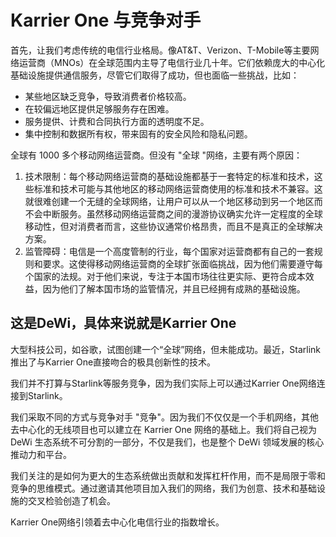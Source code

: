 # Karrier One 与竞争对手

首先，让我们考虑传统的电信行业格局。像AT\&T、Verizon、T-Mobile等主要网络运营商（MNOs）在全球范围内主导了电信行业几十年。它们依赖庞大的中心化基础设施提供通信服务，尽管它们取得了成功，但也面临一些挑战，比如：

* 某些地区缺乏竞争，导致消费者价格较高。
* 在较偏远地区提供足够服务存在困难。
* 服务提供、计费和合同执行方面的透明度不足。
* 集中控制和数据所有权，带来固有的安全风险和隐私问题。

全球有 1000 多个移动网络运营商。但没有 "全球 "网络，主要有两个原因：

1. 技术限制：每个移动网络运营商的基础设施都基于一套特定的标准和技术，这些标准和技术可能与其他地区的移动网络运营商使用的标准和技术不兼容。这就很难创建一个无缝的全球网络，让用户可以从一个地区移动到另一个地区而不会中断服务。虽然移动网络运营商之间的漫游协议确实允许一定程度的全球移动性，但对消费者而言，这些协议通常价格昂贵，而且不是真正的全球解决方案。
2. 监管障碍：电信是一个高度管制的行业，每个国家对运营商都有自己的一套规则和要求。这使得移动网络运营商的全球扩张面临挑战，因为他们需要遵守每个国家的法规。对于他们来说，专注于本国市场往往更实际、更符合成本效益，因为他们了解本国市场的监管情况，并且已经拥有成熟的基础设施。

## 这是DeWi，具体来说就是Karrier One

大型科技公司，如谷歌，试图创建一个“全球”网络，但未能成功。最近，Starlink推出了与Karrier One直接吻合的极具创新性的技术。

我们并不打算与Starlink等服务竞争，因为我们实际上可以通过Karrier One网络连接到Starlink。

我们采取不同的方式与竞争对手 "竞争"。因为我们不仅仅是一个手机网络，其他去中心化的无线项目也可以建立在 Karrier One 网络的基础上。我们将自己视为 DeWi 生态系统不可分割的一部分，不仅是我们，也是整个 DeWi 领域发展的核心推动力和平台。

我们关注的是如何为更大的生态系统做出贡献和发挥杠杆作用，而不是局限于零和竞争的思维模式。通过邀请其他项目加入我们的网络，我们为创意、技术和基础设施的交叉检验创造了机会。

Karrier One网络引领着去中心化电信行业的指数增长。
